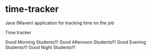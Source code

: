 # time-tracker
Java (Maven) application for tracking time on the job

Time tracker

Good Morning Students!!!
Good Afternoon Students!!!
Good Evening Students!!!
Good Night Students!!!
